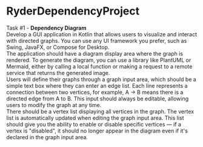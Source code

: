 # RyderDependencyProject
Task #1 - **Dependency Diagram** \
Develop a GUI application in Kotlin that allows users to visualize and interact with directed graphs. You can use any UI framework you prefer, such as Swing, JavaFX, or Compose for Desktop. \
The application should have a diagram display area where the graph is rendered. To generate the diagram, you can use a library like PlantUML or Mermaid, either by calling a local function or making a request to a remote service that returns the generated image. \
Users will define their graphs through a graph input area, which should be a simple text box where they can enter an edge list. Each line represents a connection between two vertices, for example, A -> B means there is a directed edge from A to B. This input should always be editable, allowing users to modify the graph at any time. \
There should be a vertex list displaying all vertices in the graph. The vertex list is automatically updated when editing the graph input area. This list should give you the ability to enable or disable specific vertices — if a vertex is "disabled", it should no longer appear in the diagram even if it's declared in the graph input area.
